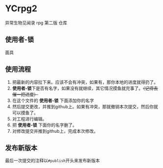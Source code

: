 # YCrpg2
异常生物见闻录 rpg 第二版 仓库

## 使用者-锁
面具

## 使用流程
    
  1. 把最新的内容拉下来。应该不会有冲突，如果有，那你本地的进度就得扔了。
  1. <b>使用者-锁</b>下是否有名字，如果没有就继续，其它情况摸鱼就完事了。<del>（记得去催一把进度）</del>
  1. 在这个文件的 <b>使用者-锁</b> 下面添加你的名字
  1. 然后提交更改，并推到github上。如果有冲突，那就撤销本次提交，然后你就可以摸鱼了。
  1. 对工程进行编辑。
  1. 把 <b>使用者-锁</b> 下面你的名字删了。
  1. 对修改提交并推到github上，完成本次修改。

## 发布新版本
  最后一次提交的注释以`#publish`开头来发布新版本
